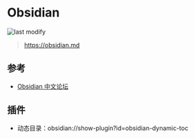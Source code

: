 Obsidian
===
<!--START_SECTION:badge-->

![last modify](https://img.shields.io/static/v1?label=last%20modify&message=2022-10-15%2010%3A39%3A35&color=yellowgreen&style=flat-square)

<!--END_SECTION:badge-->
> https://obsidian.md


## 参考
- [Obsidian 中文论坛](https://forum-zh.obsidian.md)

## 插件
- 动态目录：obsidian://show-plugin?id=obsidian-dynamic-toc
